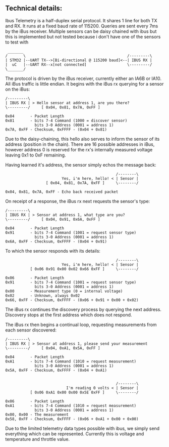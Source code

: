 ## Technical details:

Ibus Telemetry is a half-duplex serial protocol. It shares 1 line for
both TX and RX. It runs at a fixed baud rate of 115200. Queries are sent
every 7ms by the iBus receiver. Multiple sensors can be daisy chained with
ibus but this is implemented but not tested because i don't have one of the
sensors to test with

     _______
    /       \                                             /---------\
    | STM32 |--UART TX-->[Bi-directional @ 115200 baud]<--| IBUS RX |
    |  uC   |--UART RX--x[not connected]                  \---------/
    \_______/

The protocol is driven by the iBus receiver, currently either an IA6B or
IA10. All iBus traffic is little endian. It begins with the iBus rx
querying for a sensor on the iBus:

    /---------\
    | IBUS RX | > Hello sensor at address 1, are you there?
    \---------/     [ 0x04, 0x81, 0x7A, 0xFF ]

    0x04       - Packet Length
    0x81       - bits 7-4 Command (1000 = discover sensor)
                 bits 3-0 Address (0001 = address 1)
    0x7A, 0xFF - Checksum, 0xFFFF - (0x04 + 0x81)


Due to the daisy-chaining, this hello also serves to inform the sensor
of its address (position in the chain). There are 16 possible addresses
in iBus, however address 0 is reserved for the rx's internally measured
voltage leaving 0x1 to 0xF remaining.

Having learned it's address, the sensor simply echos the message back:


                                                     /--------\
                             Yes, i'm here, hello! < | Sensor |
                      [ 0x04, 0x81, 0x7A, 0xFF ]     \--------/

    0x04, 0x81, 0x7A, 0xFF - Echo back received packet


On receipt of a response, the iBus rx next requests the sensor's type:


    /---------\
    | IBUS RX | > Sensor at address 1, what type are you?
    \---------/     [ 0x04, 0x91, 0x6A, 0xFF ]

    0x04       - Packet Length
    0x91       - bits 7-4 Command (1001 = request sensor type)
                 bits 3-0 Address (0001 = address 1)
    0x6A, 0xFF - Checksum, 0xFFFF - (0x04 + 0x91)


To which the sensor responds with its details:


                                                     /--------\
                             Yes, i'm here, hello! < | Sensor |
               [ 0x06 0x91 0x00 0x02 0x66 0xFF ]     \--------/

    0x06       - Packet Length
    0x91       - bits 7-4 Command (1001 = request sensor type)
                 bits 3-0 Address (0001 = address 1)
    0x00       - Measurement type (0 = internal voltage)
    0x02       - Unknown, always 0x02
    0x66, 0xFF - Checksum, 0xFFFF - (0x06 + 0x91 + 0x00 + 0x02)


The iBus rx continues the discovery process by querying the next
address. Discovery stops at the first address which does not respond.

The iBus rx then begins a continual loop, requesting measurements from
each sensor discovered:


    /---------\
    | IBUS RX | > Sensor at address 1, please send your measurement
    \---------/     [ 0x04, 0xA1, 0x5A, 0xFF ]

    0x04       - Packet Length
    0xA1       - bits 7-4 Command (1010 = request measurement)
                 bits 3-0 Address (0001 = address 1)
    0x5A, 0xFF - Checksum, 0xFFFF - (0x04 + 0xA1)


                                                     /--------\
                               I'm reading 0 volts < | Sensor |
               [ 0x06 0xA1 0x00 0x00 0x5E 0xFF ]     \--------/

    0x06       - Packet Length
    0xA1       - bits 7-4 Command (1010 = request measurement)
                 bits 3-0 Address (0001 = address 1)
    0x00, 0x00 - The measurement
    0x58, 0xFF - Checksum, 0xFFFF - (0x06 + 0xA1 + 0x00 + 0x00)


Due to the limited telemetry data types possible with ibus, we
simply send everything which can be represented. Currently this
is voltage and temperature and throttle value.
